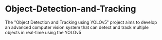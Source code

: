 # Object-Detection-and-Tracking
The "Object Detection and Tracking using YOLOv5" project aims to develop an advanced computer vision system that can detect and track multiple objects in real-time using the YOLOv5 
